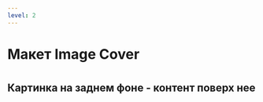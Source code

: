 ```yaml
---
level: 2
---
```


# Макет Image Cover
#
## Картинка на заднем фоне - контент поверх нее

<KeyboardNavigation 
  :leftSlide="3"
  :rightSlide="4"
  :upSlide="2"
  :downSlide="5"
  :currentSlide="4"
/>

<NavButtonFixed 
    :slideNumber="3"
    buttonText="Left"
    buttonColor="bg-purple-500"
    width="60px"
    height="30px"
    textSize="16px"
    arrowSize="10px"
    position="left_bottom"
/>
<NavButtonFixed 
    :slideNumber="5"
    buttonText="Right"
    buttonColor="bg-purple-500"
    width="60px"
    height="30px"
    textSize="16px"
    arrowSize="10px"
    position="right_bottom"
/>